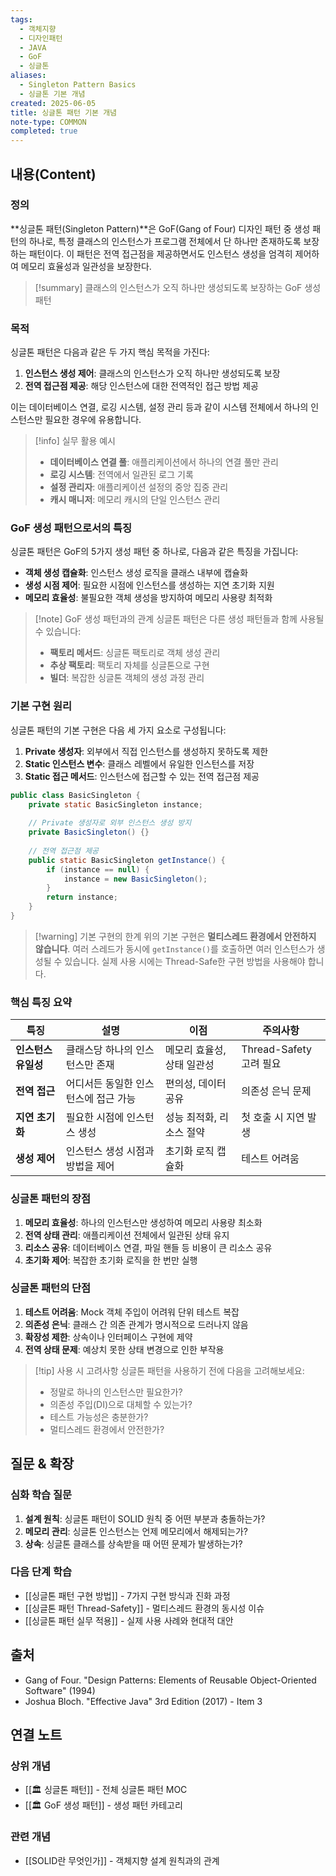 ```yaml
---
tags:
  - 객체지향
  - 디자인패턴
  - JAVA
  - GoF
  - 싱글톤
aliases:
  - Singleton Pattern Basics
  - 싱글톤 기본 개념
created: 2025-06-05
title: 싱글톤 패턴 기본 개념
note-type: COMMON
completed: true
---
```


## 내용(Content)

### 정의

**싱글톤 패턴(Singleton Pattern)**은 GoF(Gang of Four) 디자인 패턴 중 생성 패턴의 하나로, 특정 클래스의 인스턴스가 프로그램 전체에서 단 하나만 존재하도록 보장하는 패턴이다. 이 패턴은 전역 접근점을 제공하면서도 인스턴스 생성을 엄격히 제어하여 메모리 효율성과 일관성을 보장한다.

>[!summary]
>클래스의 인스턴스가 오직 하나만 생성되도록 보장하는 GoF 생성 패턴
### 목적

싱글톤 패턴은 다음과 같은 두 가지 핵심 목적을 가진다:

1. **인스턴스 생성 제어**: 클래스의 인스턴스가 오직 하나만 생성되도록 보장
2. **전역 접근점 제공**: 해당 인스턴스에 대한 전역적인 접근 방법 제공

이는 데이터베이스 연결, 로깅 시스템, 설정 관리 등과 같이 시스템 전체에서 하나의 인스턴스만 필요한 경우에 유용합니다.

>[!info] 실무 활용 예시
>- **데이터베이스 연결 풀**: 애플리케이션에서 하나의 연결 풀만 관리
>- **로깅 시스템**: 전역에서 일관된 로그 기록
>- **설정 관리자**: 애플리케이션 설정의 중앙 집중 관리
>- **캐시 매니저**: 메모리 캐시의 단일 인스턴스 관리

### GoF 생성 패턴으로서의 특징

싱글톤 패턴은 GoF의 5가지 생성 패턴 중 하나로, 다음과 같은 특징을 가집니다:

- **객체 생성 캡슐화**: 인스턴스 생성 로직을 클래스 내부에 캡슐화
- **생성 시점 제어**: 필요한 시점에 인스턴스를 생성하는 지연 초기화 지원
- **메모리 효율성**: 불필요한 객체 생성을 방지하여 메모리 사용량 최적화

>[!note] GoF 생성 패턴과의 관계
>싱글톤 패턴은 다른 생성 패턴들과 함께 사용될 수 있습니다:
>- **팩토리 메서드**: 싱글톤 팩토리로 객체 생성 관리
>- **추상 팩토리**: 팩토리 자체를 싱글톤으로 구현
>- **빌더**: 복잡한 싱글톤 객체의 생성 과정 관리

### 기본 구현 원리

싱글톤 패턴의 기본 구현은 다음 세 가지 요소로 구성됩니다:

1. **Private 생성자**: 외부에서 직접 인스턴스를 생성하지 못하도록 제한
2. **Static 인스턴스 변수**: 클래스 레벨에서 유일한 인스턴스를 저장
3. **Static 접근 메서드**: 인스턴스에 접근할 수 있는 전역 접근점 제공

```java
public class BasicSingleton {
    private static BasicSingleton instance;
    
    // Private 생성자로 외부 인스턴스 생성 방지
    private BasicSingleton() {}
    
    // 전역 접근점 제공
    public static BasicSingleton getInstance() {
        if (instance == null) {
            instance = new BasicSingleton();
        }
        return instance;
    }
}
```

>[!warning] 기본 구현의 한계
>위의 기본 구현은 **멀티스레드 환경에서 안전하지 않습니다**. 여러 스레드가 동시에 `getInstance()`를 호출하면 여러 인스턴스가 생성될 수 있습니다. 실제 사용 시에는 Thread-Safe한 구현 방법을 사용해야 합니다.

### 핵심 특징 요약

| 특징 | 설명 | 이점 | 주의사항 |
|------|------|------|----------|
| **인스턴스 유일성** | 클래스당 하나의 인스턴스만 존재 | 메모리 효율성, 상태 일관성 | Thread-Safety 고려 필요 |
| **전역 접근** | 어디서든 동일한 인스턴스에 접근 가능 | 편의성, 데이터 공유 | 의존성 은닉 문제 |
| **지연 초기화** | 필요한 시점에 인스턴스 생성 | 성능 최적화, 리소스 절약 | 첫 호출 시 지연 발생 |
| **생성 제어** | 인스턴스 생성 시점과 방법을 제어 | 초기화 로직 캡슐화 | 테스트 어려움 |

### 싱글톤 패턴의 장점

1. **메모리 효율성**: 하나의 인스턴스만 생성하여 메모리 사용량 최소화
2. **전역 상태 관리**: 애플리케이션 전체에서 일관된 상태 유지
3. **리소스 공유**: 데이터베이스 연결, 파일 핸들 등 비용이 큰 리소스 공유
4. **초기화 제어**: 복잡한 초기화 로직을 한 번만 실행

### 싱글톤 패턴의 단점

1. **테스트 어려움**: Mock 객체 주입이 어려워 단위 테스트 복잡
2. **의존성 은닉**: 클래스 간 의존 관계가 명시적으로 드러나지 않음
3. **확장성 제한**: 상속이나 인터페이스 구현에 제약
4. **전역 상태 문제**: 예상치 못한 상태 변경으로 인한 부작용

>[!tip] 사용 시 고려사항
>싱글톤 패턴을 사용하기 전에 다음을 고려해보세요:
>- 정말로 하나의 인스턴스만 필요한가?
>- 의존성 주입(DI)으로 대체할 수 있는가?
>- 테스트 가능성은 충분한가?
>- 멀티스레드 환경에서 안전한가?

## 질문 & 확장

### 심화 학습 질문

1. **설계 원칙**: 싱글톤 패턴이 SOLID 원칙 중 어떤 부분과 충돌하는가?
2. **메모리 관리**: 싱글톤 인스턴스는 언제 메모리에서 해제되는가?
3. **상속**: 싱글톤 클래스를 상속받을 때 어떤 문제가 발생하는가?

### 다음 단계 학습

- [[싱글톤 패턴 구현 방법]] - 7가지 구현 방식과 진화 과정
- [[싱글톤 패턴 Thread-Safety]] - 멀티스레드 환경의 동시성 이슈
- [[싱글톤 패턴 실무 적용]] - 실제 사용 사례와 현대적 대안

## 출처

- Gang of Four. "Design Patterns: Elements of Reusable Object-Oriented Software" (1994)
- Joshua Bloch. "Effective Java" 3rd Edition (2017) - Item 3

## 연결 노트

### 상위 개념
- [[🏛️ 싱글톤 패턴]] - 전체 싱글톤 패턴 MOC
- [[🏛️ GoF 생성 패턴]] - 생성 패턴 카테고리

### 관련 개념
- [[SOLID란 무엇인가]] - 객체지향 설계 원칙과의 관계
